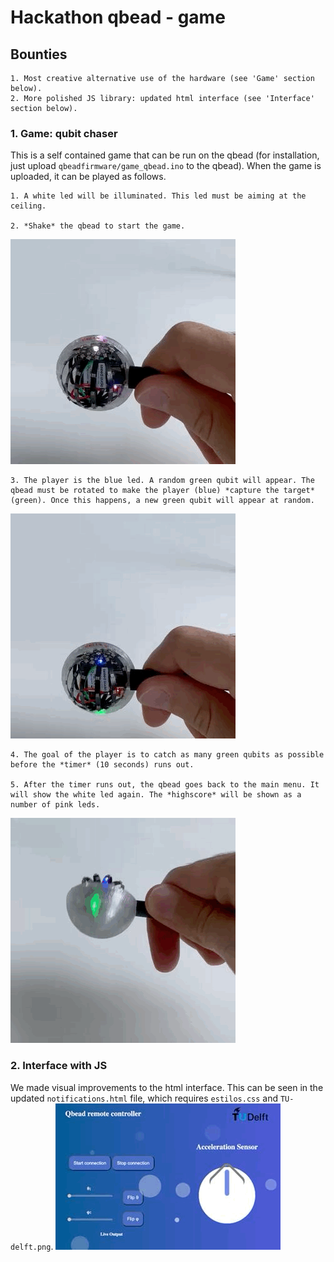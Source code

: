 # Hackathon qbead - game

## Bounties

	1. Most creative alternative use of the hardware (see 'Game' section below).
	2. More polished JS library: updated html interface (see 'Interface' section below).

### 1. Game: qubit chaser
This is a self contained game that can be run on the qbead (for installation, just upload `qbeadfirmware/game_qbead.ino` to the qbead).
When the game is uploaded, it can be played as follows.

	1. A white led will be illuminated. This led must be aiming at the ceiling.

	2. *Shake* the qbead to start the game.
![](https://github.com/AlvaroGI/qbead-hackathon/blob/main/gifs/start.gif)

	3. The player is the blue led. A random green qubit will appear. The qbead must be rotated to make the player (blue) *capture the target* (green). Once this happens, a new green qubit will appear at random.
![](https://github.com/AlvaroGI/qbead-hackathon/blob/main/gifs/game.gif)

	4. The goal of the player is to catch as many green qubits as possible before the *timer* (10 seconds) runs out.

	5. After the timer runs out, the qbead goes back to the main menu. It will show the white led again. The *highscore* will be shown as a number of pink leds.
![](https://github.com/AlvaroGI/qbead-hackathon/blob/main/gifs/gameover.gif)

### 2. Interface with JS
We made visual improvements to the html interface. This can be seen in the updated `notifications.html` file, which requires `estilos.css` and `TU-delft.png`.
![](https://github.com/AlvaroGI/qbead-hackathon/blob/main/gifs/interface.gif)
